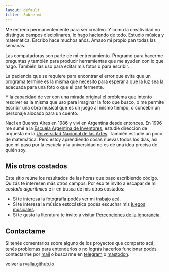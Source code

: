 ```yaml
---
layout: default
title:  Sobre mí
---
```


Me entreno permanentemente para ser creativo. Y como la creatividad no distingue campos disciplinares, lo
hago haciendo de todo. Estudio música y matemática. Escribo hace muchos años. Amaso mi propio pan
todas las semanas.


Las computadoras son parte de mi entrenamiento. Programo para hacerme preguntas y también para producir
herramientas que me ayuden con lo que hago. También las uso para editar mis fotos o para escribir.


La paciencia que se requiere para encontrar el error que evita que un programa termine es la misma que 
necesito para esperar a que la luz sea la adecuada para una foto o que el pan fermente.


Y la capacidad de ver con una mirada original el problema que intento resolver es la misma que uso para
imaginar la foto que busco, o me permite escribir una obra musical que es un juego al mismo tiempo,
o concebir un personaje alocado para un cuento.  


Nací en Buenos Aires en 1986 y viví en Argentina desde entonces. En 1996 me sumé a la
[Escuela Argentina de Inventores](https://escueladeinventores.blogspot.com/), estudié dirección de orquesta
en la [Universidad Nacional de las Artes](https://una.edu.ar/). También estudié un poco de matemática. Pero
estoy aprendiendo cosas nuevas todos los días, así que mi paso por la escuela y la universidad no es de una
idea precisa de quién soy.


## Mis otros costados

Este sitio reúne los resultados de las horas que paso escribiendo código. Quizás te interesen más otros
campos. Por eso te invito a escapar de mi *costado algorítmico* e ir en busca de mis otros costados:

- Si te interesa la fotografía podés ver mi trabajo [acá](https://rodrigovalla.com).
- Si te interesa la música estocástica podés escuchar mis [juegos musicales](https://vimeo.com/showcase/4825357).
- Si te gusta la literatura te invito a visitar [Percepciones de la ignorancia](https://pdelaignorancia.com).

## Contactame

Si tenés comentarios sobre alguno de los proyectos que comparto acá, tenés problemas para entenderlos o no
lográs hacerlos funcionar podés contactarme por [mail](mailto:rodrigovalla@protonmail.ch) o buscarme en
[telegram](https://t.me/rvalla) o [mastodon](https://fosstodon.org/@rvalla).

volver a [rvalla.github.io](https://rvalla.github.io)
